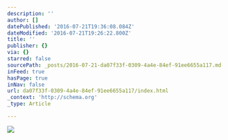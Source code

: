 ```yaml
---
description: ''
author: []
datePublished: '2016-07-21T19:36:08.084Z'
dateModified: '2016-07-21T19:26:22.800Z'
title: ''
publisher: {}
via: {}
starred: false
sourcePath: _posts/2016-07-21-da07f33f-0309-4a4e-84ef-91ee6655a117.md
inFeed: true
hasPage: true
inNav: false
url: da07f33f-0309-4a4e-84ef-91ee6655a117/index.html
_context: 'http://schema.org'
_type: Article

---
```

![](https://the-grid-user-content.s3-us-west-2.amazonaws.com/c92ffacd-02c6-460b-b48f-eadc88df2eb7.jpg)